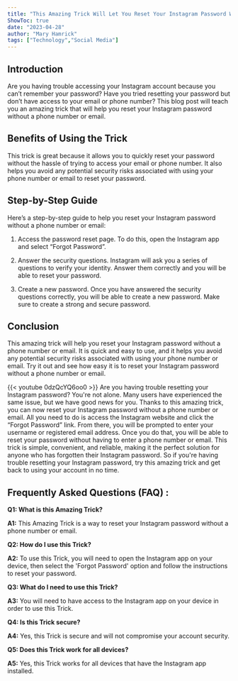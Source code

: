 ```yaml
---
title: "This Amazing Trick Will Let You Reset Your Instagram Password Without a Phone Number or Email!"
ShowToc: true 
date: "2023-04-28"
author: "Mary Hamrick" 
tags: ["Technology","Social Media"]
---
```

## Introduction
Are you having trouble accessing your Instagram account because you can’t remember your password? Have you tried resetting your password but don’t have access to your email or phone number? This blog post will teach you an amazing trick that will help you reset your Instagram password without a phone number or email.

## Benefits of Using the Trick
This trick is great because it allows you to quickly reset your password without the hassle of trying to access your email or phone number. It also helps you avoid any potential security risks associated with using your phone number or email to reset your password.

## Step-by-Step Guide
Here’s a step-by-step guide to help you reset your Instagram password without a phone number or email:

1. Access the password reset page. To do this, open the Instagram app and select “Forgot Password”.

2. Answer the security questions. Instagram will ask you a series of questions to verify your identity. Answer them correctly and you will be able to reset your password.

3. Create a new password. Once you have answered the security questions correctly, you will be able to create a new password. Make sure to create a strong and secure password.

## Conclusion
This amazing trick will help you reset your Instagram password without a phone number or email. It is quick and easy to use, and it helps you avoid any potential security risks associated with using your phone number or email. Try it out and see how easy it is to reset your Instagram password without a phone number or email.

{{< youtube 0dzQcYQ6oo0 >}} 
Are you having trouble resetting your Instagram password? You're not alone. Many users have experienced the same issue, but we have good news for you. Thanks to this amazing trick, you can now reset your Instagram password without a phone number or email. All you need to do is access the Instagram website and click the “Forgot Password” link. From there, you will be prompted to enter your username or registered email address. Once you do that, you will be able to reset your password without having to enter a phone number or email. This trick is simple, convenient, and reliable, making it the perfect solution for anyone who has forgotten their Instagram password. So if you're having trouble resetting your Instagram password, try this amazing trick and get back to using your account in no time.

## Frequently Asked Questions (FAQ) :
**Q1: What is this Amazing Trick?**

**A1:** This Amazing Trick is a way to reset your Instagram password without a phone number or email.

**Q2: How do I use this Trick?**

**A2:** To use this Trick, you will need to open the Instagram app on your device, then select the 'Forgot Password' option and follow the instructions to reset your password.

**Q3: What do I need to use this Trick?**

**A3:** You will need to have access to the Instagram app on your device in order to use this Trick.

**Q4: Is this Trick secure?**

**A4:** Yes, this Trick is secure and will not compromise your account security.

**Q5: Does this Trick work for all devices?**

**A5:** Yes, this Trick works for all devices that have the Instagram app installed.


